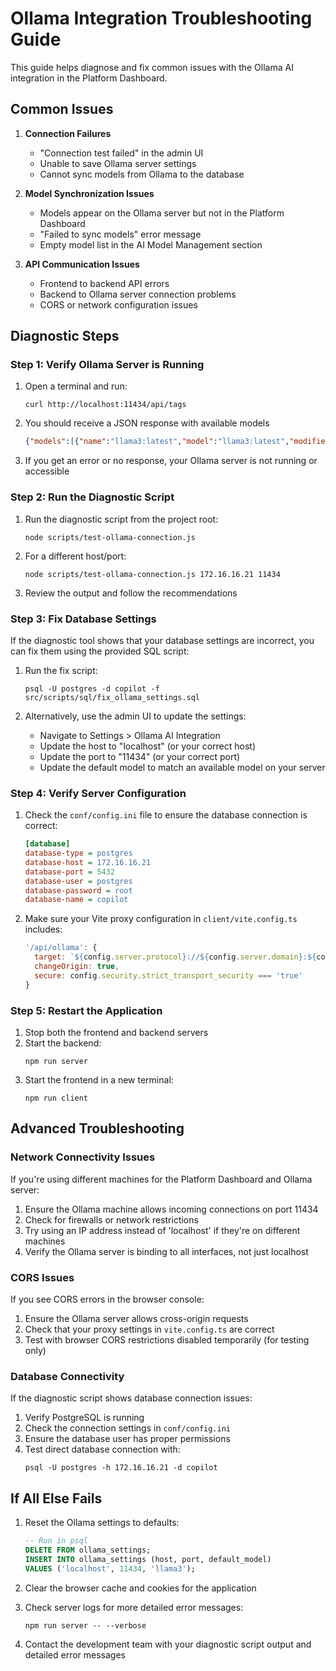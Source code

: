 # Ollama Integration Troubleshooting Guide

This guide helps diagnose and fix common issues with the Ollama AI integration in the Platform Dashboard.

## Common Issues

1. **Connection Failures**
   - "Connection test failed" in the admin UI
   - Unable to save Ollama server settings
   - Cannot sync models from Ollama to the database

2. **Model Synchronization Issues**
   - Models appear on the Ollama server but not in the Platform Dashboard
   - "Failed to sync models" error message
   - Empty model list in the AI Model Management section

3. **API Communication Issues**
   - Frontend to backend API errors
   - Backend to Ollama server connection problems
   - CORS or network configuration issues

## Diagnostic Steps

### Step 1: Verify Ollama Server is Running

1. Open a terminal and run:
   ```
   curl http://localhost:11434/api/tags
   ```

2. You should receive a JSON response with available models
   ```json
   {"models":[{"name":"llama3:latest","model":"llama3:latest","modified_at":"2025-04-16T15:56:21.6797515+05:30","size":4661224676,"digest":"365c0bd3c000a25d28ddbf732fe1c6add414de7275464c4e4d1c3b5fcb5d8ad...","details":{"parent_model":"","format":"gguf","family":"llama","families":["llama"],"parameter_size":"8B","quantization_level":"Q5_K_M"}}]}
   ```

3. If you get an error or no response, your Ollama server is not running or accessible

### Step 2: Run the Diagnostic Script

1. Run the diagnostic script from the project root:
   ```
   node scripts/test-ollama-connection.js
   ```

2. For a different host/port:
   ```
   node scripts/test-ollama-connection.js 172.16.16.21 11434
   ```

3. Review the output and follow the recommendations

### Step 3: Fix Database Settings

If the diagnostic tool shows that your database settings are incorrect, you can fix them using the provided SQL script:

1. Run the fix script:
   ```
   psql -U postgres -d copilot -f src/scripts/sql/fix_ollama_settings.sql
   ```

2. Alternatively, use the admin UI to update the settings:
   - Navigate to Settings > Ollama AI Integration
   - Update the host to "localhost" (or your correct host)
   - Update the port to "11434" (or your correct port)
   - Update the default model to match an available model on your server

### Step 4: Verify Server Configuration

1. Check the `conf/config.ini` file to ensure the database connection is correct:
   ```ini
   [database]
   database-type = postgres
   database-host = 172.16.16.21
   database-port = 5432
   database-user = postgres
   database-password = root
   database-name = copilot
   ```

2. Make sure your Vite proxy configuration in `client/vite.config.ts` includes:
   ```js
   '/api/ollama': {
     target: `${config.server.protocol}://${config.server.domain}:${config.server.port}`,
     changeOrigin: true,
     secure: config.security.strict_transport_security === 'true'
   }
   ```

### Step 5: Restart the Application

1. Stop both the frontend and backend servers
2. Start the backend:
   ```
   npm run server
   ```
3. Start the frontend in a new terminal:
   ```
   npm run client
   ```

## Advanced Troubleshooting

### Network Connectivity Issues

If you're using different machines for the Platform Dashboard and Ollama server:

1. Ensure the Ollama machine allows incoming connections on port 11434
2. Check for firewalls or network restrictions
3. Try using an IP address instead of 'localhost' if they're on different machines
4. Verify the Ollama server is binding to all interfaces, not just localhost

### CORS Issues

If you see CORS errors in the browser console:

1. Ensure the Ollama server allows cross-origin requests
2. Check that your proxy settings in `vite.config.ts` are correct
3. Test with browser CORS restrictions disabled temporarily (for testing only)

### Database Connectivity

If the diagnostic script shows database connection issues:

1. Verify PostgreSQL is running
2. Check the connection settings in `conf/config.ini`
3. Ensure the database user has proper permissions
4. Test direct database connection with:
   ```
   psql -U postgres -h 172.16.16.21 -d copilot
   ```

## If All Else Fails

1. Reset the Ollama settings to defaults:
   ```sql
   -- Run in psql
   DELETE FROM ollama_settings;
   INSERT INTO ollama_settings (host, port, default_model) 
   VALUES ('localhost', 11434, 'llama3');
   ```

2. Clear the browser cache and cookies for the application

3. Check server logs for more detailed error messages:
   ```
   npm run server -- --verbose
   ```

4. Contact the development team with your diagnostic script output and detailed error messages 